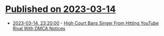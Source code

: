 # [Published on 2023-03-14](index.md)

* [2023-03-14, 23:20:00](https://news.slashdot.org/story/23/03/14/2133253/high-court-bans-singer-from-hitting-youtube-rival-with-dmca-notices?utm_source=rss1.0mainlinkanon&utm_medium=feed) - [High Court Bans Singer From Hitting YouTube Rival With DMCA Notices](https://news.slashdot.org/story/23/03/14/2133253/high-court-bans-singer-from-hitting-youtube-rival-with-dmca-notices?utm_source=rss1.0mainlinkanon&utm_medium=feed)
